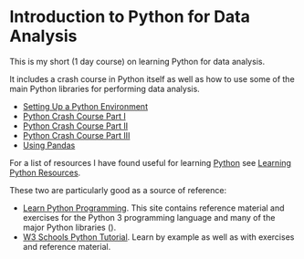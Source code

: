 # Introduction to Python for Data Analysis
This is my short (1 day course) on learning Python for data analysis.

It includes a crash course in Python itself as well as how to use some of the main Python libraries for performing data analysis.

- [Setting Up a Python Environment](SETUP-ENV.md)
- [Python Crash Course Part I](PART-I.md)
- [Python Crash Course Part II](PART-II.md)
- [Python Crash Course Part III](PART-III.md)
- [Using Pandas](Pandas.md)

For a list of resources I have found useful for learning [Python](https://www.python.org) see [Learning Python Resources](RESOURCES.md).

These two are particularly good as a source of reference:
- [Learn Python Programming](https://pythonbasics.org). This site contains reference material and exercises for the Python 3 programming language and many of the major Python libraries ().
- [W3 Schools Python Tutorial](https://www.w3schools.com/python/). Learn by example as well as with exercises and reference material.